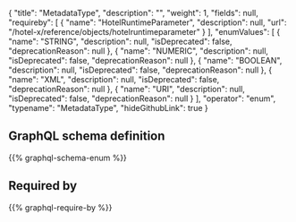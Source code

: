{
  "title": "MetadataType",
  "description": "",
  "weight": 1,
  "fields": null,
  "requireby": [
    {
      "name": "HotelRuntimeParameter",
      "description": null,
      "url": "/hotel-x/reference/objects/hotelruntimeparameter"
    }
  ],
  "enumValues": [
    {
      "name": "STRING",
      "description": null,
      "isDeprecated": false,
      "deprecationReason": null
    },
    {
      "name": "NUMERIC",
      "description": null,
      "isDeprecated": false,
      "deprecationReason": null
    },
    {
      "name": "BOOLEAN",
      "description": null,
      "isDeprecated": false,
      "deprecationReason": null
    },
    {
      "name": "XML",
      "description": null,
      "isDeprecated": false,
      "deprecationReason": null
    },
    {
      "name": "URI",
      "description": null,
      "isDeprecated": false,
      "deprecationReason": null
    }
  ],
  "operator": "enum",
  "typename": "MetadataType",
  "hideGithubLink": true
}
## GraphQL schema definition

{{% graphql-schema-enum %}}

## Required by

{{% graphql-require-by %}}
